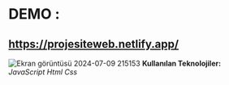 # DEMO :
## https://projesiteweb.netlify.app/

![Ekran görüntüsü 2024-07-09 215153](https://github.com/user-attachments/assets/5d271bc7-5000-4d38-a25b-f8b4e336b136)
**Kullanılan Teknolojiler:**<br>
*JavaScript*
*Html*
*Css*
